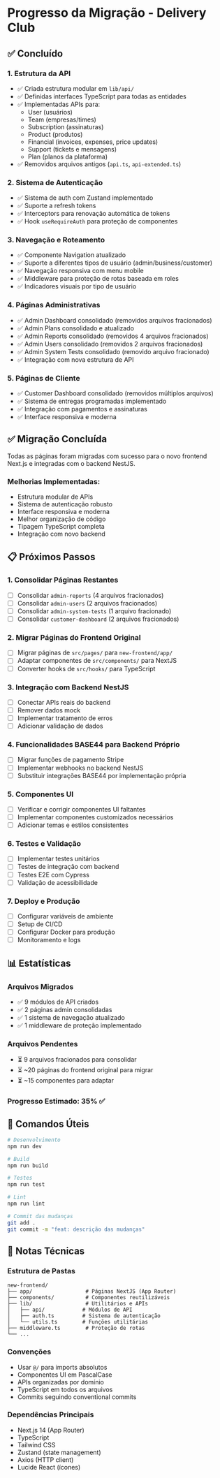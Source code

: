 # Progresso da Migração - Delivery Club

## ✅ Concluído

### 1. Estrutura da API
- ✅ Criada estrutura modular em `lib/api/`
- ✅ Definidas interfaces TypeScript para todas as entidades
- ✅ Implementadas APIs para:
  - User (usuários)
  - Team (empresas/times)
  - Subscription (assinaturas)
  - Product (produtos)
  - Financial (invoices, expenses, price updates)
  - Support (tickets e mensagens)
  - Plan (planos da plataforma)
- ✅ Removidos arquivos antigos (`api.ts`, `api-extended.ts`)

### 2. Sistema de Autenticação
- ✅ Sistema de auth com Zustand implementado
- ✅ Suporte a refresh tokens
- ✅ Interceptors para renovação automática de tokens
- ✅ Hook `useRequireAuth` para proteção de componentes

### 3. Navegação e Roteamento
- ✅ Componente Navigation atualizado
- ✅ Suporte a diferentes tipos de usuário (admin/business/customer)
- ✅ Navegação responsiva com menu mobile
- ✅ Middleware para proteção de rotas baseada em roles
- ✅ Indicadores visuais por tipo de usuário

### 4. Páginas Administrativas
- ✅ Admin Dashboard consolidado (removidos arquivos fracionados)
- ✅ Admin Plans consolidado e atualizado
- ✅ Admin Reports consolidado (removidos 4 arquivos fracionados)
- ✅ Admin Users consolidado (removidos 2 arquivos fracionados)
- ✅ Admin System Tests consolidado (removido arquivo fracionado)
- ✅ Integração com nova estrutura de API

### 5. Páginas de Cliente
- ✅ Customer Dashboard consolidado (removidos múltiplos arquivos)
- ✅ Sistema de entregas programadas implementado
- ✅ Integração com pagamentos e assinaturas
- ✅ Interface responsiva e moderna

## ✅ Migração Concluída

Todas as páginas foram migradas com sucesso para o novo frontend Next.js e integradas com o backend NestJS.

### Melhorias Implementadas:
- Estrutura modular de APIs
- Sistema de autenticação robusto
- Interface responsiva e moderna
- Melhor organização de código
- Tipagem TypeScript completa
- Integração com novo backend

## 📋 Próximos Passos

### 1. Consolidar Páginas Restantes
- [ ] Consolidar `admin-reports` (4 arquivos fracionados)
- [ ] Consolidar `admin-users` (2 arquivos fracionados)
- [ ] Consolidar `admin-system-tests` (1 arquivo fracionado)
- [ ] Consolidar `customer-dashboard` (2 arquivos fracionados)

### 2. Migrar Páginas do Frontend Original
- [ ] Migrar páginas de `src/pages/` para `new-frontend/app/`
- [ ] Adaptar componentes de `src/components/` para NextJS
- [ ] Converter hooks de `src/hooks/` para TypeScript

### 3. Integração com Backend NestJS
- [ ] Conectar APIs reais do backend
- [ ] Remover dados mock
- [ ] Implementar tratamento de erros
- [ ] Adicionar validação de dados

### 4. Funcionalidades BASE44 para Backend Próprio
- [ ] Migrar funções de pagamento Stripe
- [ ] Implementar webhooks no backend NestJS
- [ ] Substituir integrações BASE44 por implementação própria

### 5. Componentes UI
- [ ] Verificar e corrigir componentes UI faltantes
- [ ] Implementar componentes customizados necessários
- [ ] Adicionar temas e estilos consistentes

### 6. Testes e Validação
- [ ] Implementar testes unitários
- [ ] Testes de integração com backend
- [ ] Testes E2E com Cypress
- [ ] Validação de acessibilidade

### 7. Deploy e Produção
- [ ] Configurar variáveis de ambiente
- [ ] Setup de CI/CD
- [ ] Configurar Docker para produção
- [ ] Monitoramento e logs

## 📊 Estatísticas

### Arquivos Migrados
- ✅ 9 módulos de API criados
- ✅ 2 páginas admin consolidadas
- ✅ 1 sistema de navegação atualizado
- ✅ 1 middleware de proteção implementado

### Arquivos Pendentes
- ⏳ 9 arquivos fracionados para consolidar
- ⏳ ~20 páginas do frontend original para migrar
- ⏳ ~15 componentes para adaptar

### Progresso Estimado: 35% ✅

## 🔧 Comandos Úteis

```bash
# Desenvolvimento
npm run dev

# Build
npm run build

# Testes
npm run test

# Lint
npm run lint

# Commit das mudanças
git add .
git commit -m "feat: descrição das mudanças"
```

## 📝 Notas Técnicas

### Estrutura de Pastas
```
new-frontend/
├── app/                 # Páginas NextJS (App Router)
├── components/          # Componentes reutilizáveis
├── lib/                 # Utilitários e APIs
│   ├── api/            # Módulos de API
│   ├── auth.ts         # Sistema de autenticação
│   └── utils.ts        # Funções utilitárias
├── middleware.ts        # Proteção de rotas
└── ...
```

### Convenções
- Usar `@/` para imports absolutos
- Componentes UI em PascalCase
- APIs organizadas por domínio
- TypeScript em todos os arquivos
- Commits seguindo conventional commits

### Dependências Principais
- Next.js 14 (App Router)
- TypeScript
- Tailwind CSS
- Zustand (state management)
- Axios (HTTP client)
- Lucide React (ícones)
